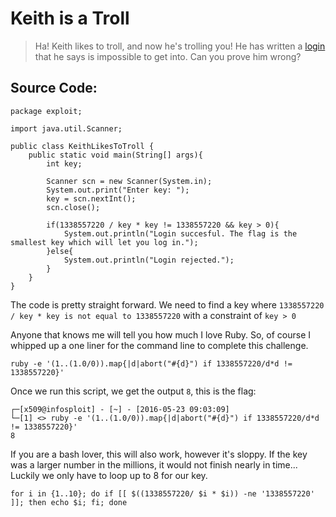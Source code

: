 # Keith is a Troll
> Ha! Keith likes to troll, and now he's trolling you! He has written a [login](https://github.com/HackThisCode/CTF-Writeups/tree/master/2016/HSCTF3/Keith-Is-A-Troll/login.java "login.java source") that he says is impossible to get into. Can you prove him wrong?

Source Code:
------

```
package exploit;

import java.util.Scanner;

public class KeithLikesToTroll {
	public static void main(String[] args){
		int key;

		Scanner scn = new Scanner(System.in);
		System.out.print("Enter key: ");
		key = scn.nextInt();
		scn.close();

		if(1338557220 / key * key != 1338557220 && key > 0){
			System.out.println("Login succesful. The flag is the smallest key which will let you log in.");
		}else{
			System.out.println("Login rejected.");
		}
	}
}
```

The code is pretty straight forward. We need to find a key where `1338557220 / key * key is not equal to 1338557220` with a constraint of `key > 0`

Anyone that knows me will tell you how much I love Ruby. So, of course I whipped up a one liner for the command line to complete this challenge.

`ruby -e '(1..(1.0/0)).map{|d|abort("#{d}") if 1338557220/d*d != 1338557220}'`

Once we run this script, we get the output `8`, this is the flag:

```
┌─[x509@infosploit] - [~] - [2016-05-23 09:03:09]
└─[1] <> ruby -e '(1..(1.0/0)).map{|d|abort("#{d}") if 1338557220/d*d != 1338557220}'
8
```

If you are a bash lover, this will also work, however it's sloppy. If the key was a larger number in the millions, it would not finish nearly in time... Luckily we only have to loop up to 8 for our key.

```
for i in {1..10}; do if [[ $((1338557220/ $i * $i)) -ne '1338557220' ]]; then echo $i; fi; done
```
